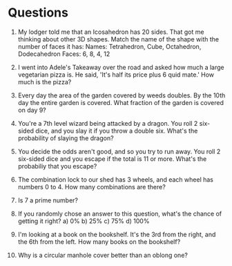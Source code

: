# Questions

1. My lodger told me that an Icosahedron has 20 sides. That got me thinking
   about other 3D shapes. Match the name of the shape with the number of faces
   it has:
   Names: Tetrahedron, Cube, Octahedron, Dodecahedron
   Faces: 6, 8, 4, 12

2. I went into Adele's Takeaway over the road and asked how much a large
   vegetarian pizza is. He said, 'It's half its price plus 6 quid mate.' How
   much is the pizza?

3. Every day the area of the garden covered by weeds doubles. By the 10th day
   the entire garden is covered. What fraction of the garden is covered on day
   9?

4. You're a 7th level wizard being attacked by a dragon. You roll 2 six-sided
   dice, and you slay it if you throw a double six. What's the probability of
   slaying the dragon?

5. You decide the odds aren't good, and so you try to run away. You roll 2
   six-sided dice and you escape if the total is 11 or more. What's the
   probabiliy that you escape?

6. The combination lock to our shed has 3 wheels, and each wheel has numbers
   0 to 4. How many combinations are there?

7. Is 7 a prime number?

8. If you randomly chose an answer to this question, what's the chance of
   getting it right?
   a) 0%
   b) 25%
   c) 75%
   d) 100%

9. I'm looking at a book on the bookshelf. It's the 3rd from the right, and the
   6th from the left. How many books on the bookshelf?

10. Why is a circular manhole cover better than an oblong one?

